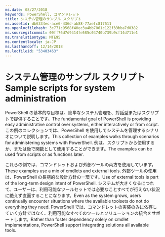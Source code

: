 ```yaml
---
ms.date: 08/27/2018
keywords: PowerShell, コマンドレット
title: システム管理のサンプル スクリプト
ms.assetid: db6334ec-ace6-436d-ab88-77aefc817511
ms.openlocfilehash: 3c771c9568f40ec3a4bb7061c122f33bba7d0382
ms.sourcegitcommit: 00ff76d7d9414fe585c04740b739b9cf14d711e1
ms.translationtype: MTE95
ms.contentlocale: ja-JP
ms.lasthandoff: 12/14/2018
ms.locfileid: "53403463"
---
```

# <a name="sample-scripts-for-system-administration"></a><span data-ttu-id="dd45c-103">システム管理のサンプル スクリプト</span><span class="sxs-lookup"><span data-stu-id="dd45c-103">Sample scripts for system administration</span></span>

<span data-ttu-id="dd45c-104">PowerShell の基本的な目標は、簡単なシステム管理を、対話型またはスクリプトで提供することです。</span><span class="sxs-lookup"><span data-stu-id="dd45c-104">The fundamental goal of PowerShell is providing easy administrative control over systems, either interactively or from script.</span></span> <span data-ttu-id="dd45c-105">この例のコレクションでは、PowerShell を使用してシステムを管理するシナリオについて説明します。</span><span class="sxs-lookup"><span data-stu-id="dd45c-105">This collection of examples walks through scenarios for administering systems with PowerShell.</span></span> <span data-ttu-id="dd45c-106">例は、スクリプトから使用するか、または後で関数として使用することができます。</span><span class="sxs-lookup"><span data-stu-id="dd45c-106">The examples can be used from scripts or as functions later.</span></span>

<span data-ttu-id="dd45c-107">これらの例では、コマンドレットおよび外部ツールの両方を使用しています。</span><span class="sxs-lookup"><span data-stu-id="dd45c-107">These examples use a mix of cmdlets and external tools.</span></span> <span data-ttu-id="dd45c-108">外部ツールの使用は、PowerShell の長期的な設計方針の一環です。</span><span class="sxs-lookup"><span data-stu-id="dd45c-108">Use of external tools is part of the long-term design intent of PowerShell.</span></span> <span data-ttu-id="dd45c-109">システムが大きくなるにつれて、ユーザーは、利用可能なツールセットでは必要なことすべてが行えない状況に絶えず直面することになります。</span><span class="sxs-lookup"><span data-stu-id="dd45c-109">Even as the system grows, users continually encounter situations where the available toolsets do not do everything they need.</span></span> <span data-ttu-id="dd45c-110">PowerShell では、コマンドレットの実装のみに依存していく方針ではなく、利用可能なすべてのツールとソリューションの統合をサポートします。</span><span class="sxs-lookup"><span data-stu-id="dd45c-110">Rather than foster dependency solely on cmdlet implementations, PowerShell support integrating solutions all available tools.</span></span>